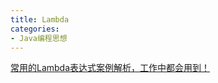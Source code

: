 ```yaml
---
title: Lambda
categories: 
- Java编程思想
---
```


[常用的Lambda表达式案例解析，工作中都会用到！](https://mp.weixin.qq.com/s/6FB3Et6SetUtvWthk3pcpg)
